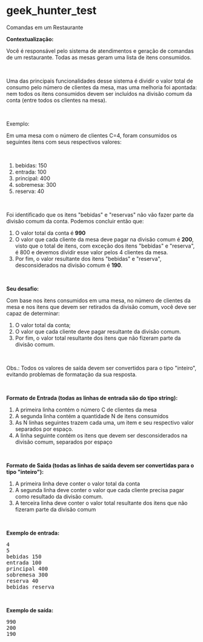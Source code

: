 # geek_hunter_test

<div class="test-description-card"><p class="title">Comandas em um Restaurante</p><div class="quill "><div class="ql-container ql-snow ql-disabled"><div class="ql-editor" data-gramm="false" contenteditable="false"><p><strong>Contextualização:</strong></p><p>Você é responsável pelo sistema de atendimentos e geração de comandas de um restaurante. Todas as mesas geram uma lista de itens consumidos.</p><p><br></p><p>Uma das principais funcionalidades desse sistema é dividir o valor total de consumo pelo número de clientes da mesa, mas uma melhoria foi apontada: nem todos os itens consumidos devem ser incluídos na divisão comum da conta (entre todos os clientes na mesa).</p><p><br></p><p>Exemplo:</p><p>Em uma mesa com o número de clientes C=4, foram consumidos os seguintes itens com seus respectivos valores:</p><p><br></p><ol><li>bebidas: 150</li><li>entrada: 100</li><li>principal: 400</li><li>sobremesa: 300</li><li>reserva: 40</li></ol><p><br></p><p>Foi identificado que os itens "bebidas" e "reservas" não vão fazer parte da divisão comum da conta. Podemos concluir então que:</p><ol><li>O valor total da conta é <strong>990</strong></li><li>O valor que cada cliente da mesa deve pagar na divisão comum é <strong>200</strong>, visto que o total de itens, com exceção dos itens "bebidas" e "reserva", é 800 e devemos dividir esse valor pelos 4 clientes da mesa.</li><li>Por fim, o valor resultante dos itens "bebidas" e "reserva", desconsiderados na divisão comum é <strong>190</strong>.</li></ol><p><br></p><p><strong>Seu desafio:</strong></p><p>Com base nos itens consumidos em uma mesa, no número de clientes da mesa e nos itens que devem ser retirados da divisão comum, você deve ser capaz de determinar:</p><ol><li>O valor total da conta;</li><li>O valor que cada cliente deve pagar resultante da divisão comum.</li><li>Por fim, o valor total resultante dos itens que não fizeram parte da divisão comum.</li></ol><p><br></p><p>Obs.: Todos os valores de saída devem ser convertidos para o tipo "inteiro", evitando problemas de formatação da sua resposta.</p><p><br></p><p><strong>Formato de Entrada (todas as linhas de entrada são do tipo string):</strong></p><ol><li>A primeira linha contém o número C de clientes da mesa</li><li>A segunda linha contém a quantidade N de itens consumidos</li><li>As N linhas seguintes trazem cada uma, um item e seu respectivo valor separados por espaço.</li><li>A linha seguinte contém os itens que devem ser desconsiderados na divisão comum, separados por espaço</li></ol><p><br></p><p><strong>Formato de Saída (todas as linhas de saída devem ser convertidas para o tipo "inteiro"):</strong></p><ol><li>A primeira linha deve conter o valor total da conta</li><li>A segunda linha deve conter o valor que cada cliente precisa pagar como resultado da divisão comum.</li><li>A terceira linha deve conter o valor total resultante dos itens que não fizeram parte da divisão comum</li></ol><p><br></p><p><strong>Exemplo de entrada:</strong></p><pre class="ql-syntax" spellcheck="false">4
5
bebidas 150
entrada 100
principal 400
sobremesa 300
reserva 40
bebidas reserva
</pre><p><br></p><p><strong>Exemplo de saída:</strong></p><pre class="ql-syntax" spellcheck="false">990
200
190
</pre></div><div class="ql-clipboard" contenteditable="true" tabindex="-1"></div></div></div></div>
